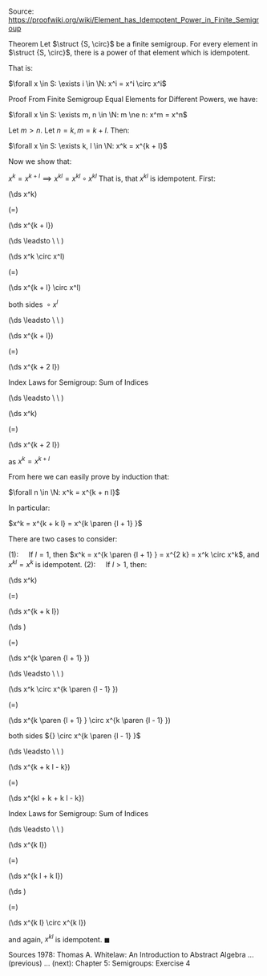 # 

Source: https://proofwiki.org/wiki/Element_has_Idempotent_Power_in_Finite_Semigroup

Theorem
Let $\struct {S, \circ}$ be a finite semigroup.
For every element in $\struct {S, \circ}$, there is a power of that element which is idempotent.

That is:

$\forall x \in S: \exists i \in \N: x^i = x^i \circ x^i$


Proof
From Finite Semigroup Equal Elements for Different Powers, we have:

$\forall x \in S: \exists m, n \in \N: m \ne n: x^m = x^n$

Let $m > n$.
Let $n = k, m = k + l$.
Then:

$\forall x \in S: \exists k, l \in \N: x^k = x^{k + l}$

Now we show that:

$x^k = x^{k + l} \implies x^{k l} = x^{k l} \circ x^{k l}$
That is, that $x^{k l}$ is idempotent.
First:














\(\ds x^k\)

\(=\)







\(\ds x^{k + l}\)














\(\ds \leadsto \ \ \)





\(\ds x^k \circ x^l\)

\(=\)







\(\ds x^{k + l} \circ x^l\)





both sides ${} \circ x^l$








\(\ds \leadsto \ \ \)





\(\ds x^{k + l}\)

\(=\)







\(\ds x^{k + 2 l}\)





Index Laws for Semigroup: Sum of Indices‎








\(\ds \leadsto \ \ \)





\(\ds x^k\)

\(=\)







\(\ds x^{k + 2 l}\)





as $x^k = x^{k + l}$




From here we can easily prove by induction that:

$\forall n \in \N: x^k = x^{k + n l}$

In particular:

$x^k = x^{k + k l} = x^{k \paren {l + 1} }$

There are two cases to consider:

$(1): \quad$ If $l = 1$, then $x^k = x^{k \paren {l + 1} } = x^{2 k} = x^k \circ x^k$, and $x^{k l} = x^k$ is idempotent.
$(2): \quad$ If $l > 1$, then:













\(\ds x^k\)

\(=\)







\(\ds x^{k + k l}\)




















\(\ds \)

\(=\)







\(\ds x^{k \paren {l + 1} }\)














\(\ds \leadsto \ \ \)





\(\ds x^k \circ x^{k \paren {l - 1} }\)

\(=\)







\(\ds x^{k \paren {l + 1} } \circ x^{k \paren {l - 1} }\)





both sides ${} \circ x^{k \paren {l - 1} }$








\(\ds \leadsto \ \ \)





\(\ds x^{k + k l - k}\)

\(=\)







\(\ds x^{kl + k + k l - k}\)





Index Laws for Semigroup: Sum of Indices








\(\ds \leadsto \ \ \)





\(\ds x^{k l}\)

\(=\)







\(\ds x^{k l + k l}\)




















\(\ds \)

\(=\)







\(\ds x^{k l} \circ x^{k l}\)









and again, $x^{k l}$ is idempotent.
$\blacksquare$


Sources
1978: Thomas A. Whitelaw: An Introduction to Abstract Algebra ... (previous) ... (next): Chapter $5$: Semigroups: Exercise $4$




